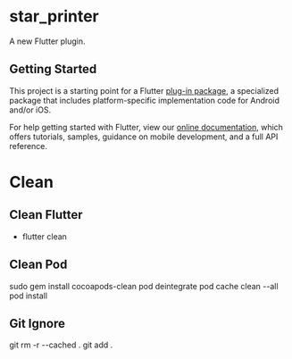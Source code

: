 # star_printer

A new Flutter plugin.

## Getting Started

This project is a starting point for a Flutter
[plug-in package](https://flutter.dev/developing-packages/),
a specialized package that includes platform-specific implementation code for
Android and/or iOS.

For help getting started with Flutter, view our 
[online documentation](https://flutter.dev/docs), which offers tutorials, 
samples, guidance on mobile development, and a full API reference.

# Clean

## Clean Flutter
- flutter clean

## Clean Pod
sudo gem install cocoapods-clean
pod deintegrate
pod cache clean --all
pod install

## Git Ignore
git rm -r --cached .
git add .

